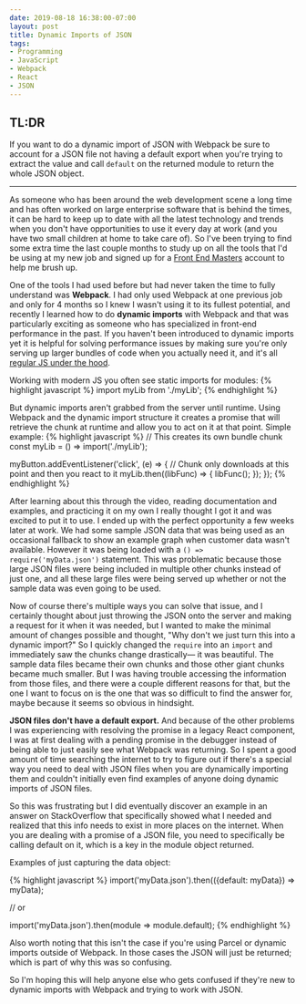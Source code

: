 ```yaml
---
date: 2019-08-18 16:38:00-07:00
layout: post
title: Dynamic Imports of JSON
tags:
- Programming
- JavaScript
- Webpack
- React
- JSON
---
```

## TL:DR
If you want to do a dynamic import of JSON with Webpack be sure to account for a JSON file not having a default export when you're trying to extract the value and call `default` on the returned module to return the whole JSON object.


<hr/>

As someone who has been around the web development scene a long time and has often worked on large enterprise software that is behind the times, it can be hard to keep up to date with all the latest technology and trends when you don't have opportunities to use it every day at work (and you have two small children at home to take care of). So I've been trying to find some extra time the last couple months to study up on all the tools that I'd be using at my new job and signed up for a [Front End Masters](https://frontendmasters.com/) account to help me brush up.

One of the tools I had used before but had never taken the time to fully understand was **Webpack**. I had only used Webpack at one previous job and only for 4 months so I knew I wasn't using it to its fullest potential, and recently I learned how to do **dynamic imports** with Webpack and that was particularly exciting as someone who has specialized in front-end performance in the past. If you haven't been introduced to dynamic imports yet it is helpful for solving performance issues by making sure you're only serving up larger bundles of code when you actually need it, and it's all [regular JS under the hood](https://v8.dev/features/dynamic-import).

Working with modern JS you often see static imports for modules:
{% highlight javascript %}
import myLib from './myLib';
{% endhighlight %}

But dynamic imports aren't grabbed from the server until runtime. Using Webpack and the dynamic import structure it creates a promise that will retrieve the chunk at runtime and allow you to act on it at that point. Simple example:
{% highlight javascript %}
// This creates its own bundle chunk
const myLib = () => import('./myLib');

myButton.addEventListener('click', (e) => {
  // Chunk only downloads at this point and then you react to it
  myLib.then((libFunc) => {
    libFunc();
  });
});
{% endhighlight %}

After learning about this through the video, reading documentation and examples, and practicing it on my own I really thought I got it and was excited to put it to use. I ended up with the perfect opportunity a few weeks later at work. We had some sample JSON data that was being used as an occasional fallback to show an example graph when customer data wasn't available. However it was being loaded with a `() => require('myData.json')` statement. This was problematic because those large JSON files were being included in multiple other chunks instead of just one, and all these large files were being served up whether or not the sample data was even going to be used.

Now of course there's multiple ways you can solve that issue, and I certainly thought about just throwing the JSON onto the server and making a request for it when it was needed, but I wanted to make the minimal amount of changes possible and thought, "Why don't we just turn this into a dynamic import?" So I quickly changed the `require` into an `import` and immediately saw the chunks change drastically&mdash; it was beautiful. The sample data files became their own chunks and those other giant chunks became much smaller. But I was having trouble accessing the information from those files, and there were a couple different reasons for that, but the one I want to focus on is the one that was so difficult to find the answer for, maybe because it seems so obvious in hindsight. 

**JSON files don't have a default export.** And because of the other problems I was experiencing with resolving the promise in a legacy React component, I was at first dealing with a pending promise in the debugger instead of being able to just easily see what Webpack was returning. So I spent a good amount of time searching the internet to try to figure out if there's a special way you need to deal with JSON files when you are dynamically importing them and couldn't initially even find examples of anyone doing dynamic imports of JSON files.

So this was frustrating but I did eventually discover an example in an answer on StackOverflow that specifically showed what I needed and realized that this info needs to exist in more places on the internet. When you are dealing with a promise of a JSON file, you need to specifically be calling default on it, which is a key in the module object returned.

Examples of just capturing the data object:

{% highlight javascript %}
import('myData.json').then(({default: myData}) => myData);

// or

import('myData.json').then(module => module.default);
{% endhighlight %}

Also worth noting that this isn't the case if you're using Parcel or dynamic imports outside of Webpack. In those cases the JSON will just be returned; which is part of why this was so confusing.

So I'm hoping this will help anyone else who gets confused if they're new to dynamic imports with Webpack and trying to work with JSON.
